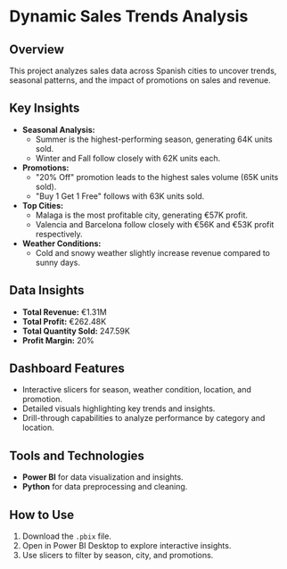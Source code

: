 # Dynamic Sales Trends Analysis

## Overview
This project analyzes sales data across Spanish cities to uncover trends, seasonal patterns, and the impact of promotions on sales and revenue.

## Key Insights
- **Seasonal Analysis:**
  - Summer is the highest-performing season, generating 64K units sold.
  - Winter and Fall follow closely with 62K units each.
- **Promotions:**
  - "20% Off" promotion leads to the highest sales volume (65K units sold).
  - "Buy 1 Get 1 Free" follows with 63K units sold.
- **Top Cities:**
  - Malaga is the most profitable city, generating €57K profit.
  - Valencia and Barcelona follow closely with €56K and €53K profit respectively.
- **Weather Conditions:**
  - Cold and snowy weather slightly increase revenue compared to sunny days.

## Data Insights
- **Total Revenue:** €1.31M
- **Total Profit:** €262.48K
- **Total Quantity Sold:** 247.59K
- **Profit Margin:** 20%

## Dashboard Features
- Interactive slicers for season, weather condition, location, and promotion.
- Detailed visuals highlighting key trends and insights.
- Drill-through capabilities to analyze performance by category and location.

## Tools and Technologies
- **Power BI** for data visualization and insights.
- **Python** for data preprocessing and cleaning.

## How to Use
1. Download the `.pbix` file.
2. Open in Power BI Desktop to explore interactive insights.
3. Use slicers to filter by season, city, and promotions.

